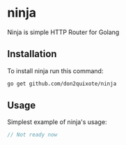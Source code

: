 # ninja
Ninja is simple HTTP Router for Golang

## Installation
To install ninja run this command:
```bash
go get github.com/don2quixote/ninja
```

## Usage
Simplest example of ninja's usage:
```go
// Not ready now
```
